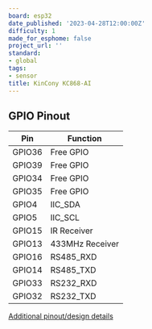 ```yaml
---
board: esp32
date_published: '2023-04-28T12:00:00Z'
difficulty: 1
made_for_esphome: false
project_url: ''
standard:
- global
tags:
- sensor
title: KinCony KC868-AI
---
```


## GPIO Pinout

| Pin    | Function            |
| ------ | ------------------- |
| GPIO36 | Free GPIO           |
| GPIO39 | Free GPIO           |
| GPIO34 | Free GPIO           |
| GPIO35 | Free GPIO           |
| GPIO4  | IIC_SDA             |
| GPIO5  | IIC_SCL             |
| GPIO15 | IR Receiver         |
| GPIO13 | 433MHz Receiver     |
| GPIO16 | RS485_RXD           |
| GPIO14 | RS485_TXD           |
| GPIO33 | RS232_RXD           |
| GPIO32 | RS232_TXD           |
[Additional pinout/design details](https://www.kincony.com/esp32-input-module.html)